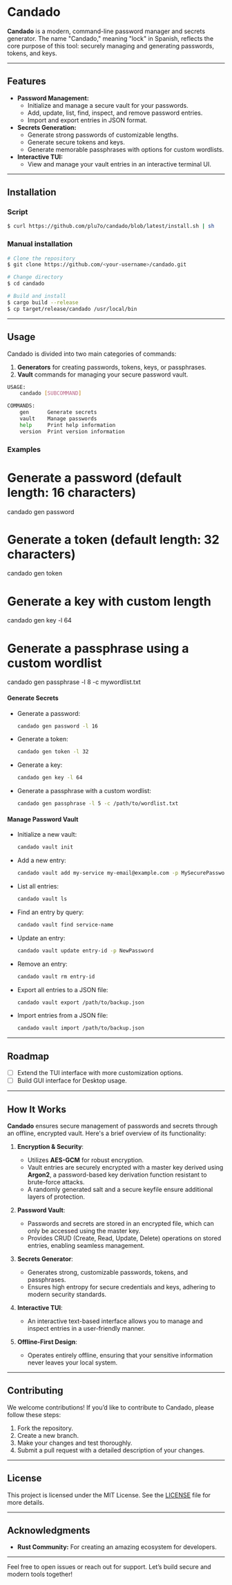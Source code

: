 # Candado

**Candado** is a modern, command-line password manager and secrets generator. The name "Candado," meaning "lock" in Spanish, reflects the core purpose of this tool: securely managing and generating passwords, tokens, and keys.

---

## Features
- **Password Management:**
  - Initialize and manage a secure vault for your passwords.
  - Add, update, list, find, inspect, and remove password entries.
  - Import and export entries in JSON format.
- **Secrets Generation:**
  - Generate strong passwords of customizable lengths.
  - Generate secure tokens and keys.
  - Generate memorable passphrases with options for custom wordlists.
- **Interactive TUI:**
  - View and manage your vault entries in an interactive terminal UI.

---

## Installation

### Script
```bash
$ curl https://github.com/plu7o/candado/blob/latest/install.sh | sh
```

### Manual installation
```bash
# Clone the repository
$ git clone https://github.com/<your-username>/candado.git

# Change directory
$ cd candado

# Build and install
$ cargo build --release
$ cp target/release/candado /usr/local/bin
```
---

## Usage
Candado is divided into two main categories of commands:

1. **Generators** for creating passwords, tokens, keys, or passphrases.
2. **Vault** commands for managing your secure password vault.

```bash
USAGE:
    candado [SUBCOMMAND]

COMMANDS:
    gen      Generate secrets
    vault    Manage passwords
    help     Print help information
    version  Print version information
```

### Examples

# Generate a password (default length: 16 characters)  
candado gen password  

# Generate a token (default length: 32 characters)  
candado gen token  

# Generate a key with custom length  
candado gen key -l 64  

# Generate a passphrase using a custom wordlist  
candado gen passphrase -l 8 -c mywordlist.txt  

#### Generate Secrets
- Generate a password:
  ```bash
  candado gen password -l 16
  ```

- Generate a token:
  ```bash
  candado gen token -l 32
  ```

- Generate a key:
  ```bash
  candado gen key -l 64
  ```

- Generate a passphrase with a custom wordlist:
  ```bash
  candado gen passphrase -l 5 -c /path/to/wordlist.txt
  ```

#### Manage Password Vault
- Initialize a new vault:
  ```bash
  candado vault init
  ```

- Add a new entry:
  ```bash
  candado vault add my-service my-email@example.com -p MySecurePassword -n MyUsername -u https://my-service.com
  ```

- List all entries:
  ```bash
  candado vault ls
  ```

- Find an entry by query:
  ```bash
  candado vault find service-name
  ```

- Update an entry:
  ```bash
  candado vault update entry-id -p NewPassword
  ```

- Remove an entry:
  ```bash
  candado vault rm entry-id
  ```

- Export all entries to a JSON file:
  ```bash
  candado vault export /path/to/backup.json
  ```

- Import entries from a JSON file:
  ```bash
  candado vault import /path/to/backup.json
  ```

---

## Roadmap
- [ ] Extend the TUI interface with more customization options.
- [ ] Build GUI interface for Desktop usage.

---

## How It Works

**Candado** ensures secure management of passwords and secrets through an offline, encrypted vault. Here's a brief overview of its functionality:

1. **Encryption & Security**:
   - Utilizes **AES-GCM** for robust encryption.
   - Vault entries are securely encrypted with a master key derived using **Argon2**, a password-based key derivation function resistant to brute-force attacks.
   - A randomly generated salt and a secure keyfile ensure additional layers of protection.

2. **Password Vault**:
   - Passwords and secrets are stored in an encrypted file, which can only be accessed using the master key.
   - Provides CRUD (Create, Read, Update, Delete) operations on stored entries, enabling seamless management.

3. **Secrets Generator**:
   - Generates strong, customizable passwords, tokens, and passphrases.
   - Ensures high entropy for secure credentials and keys, adhering to modern security standards.

4. **Interactive TUI**:
   - An interactive text-based interface allows you to manage and inspect entries in a user-friendly manner.

5. **Offline-First Design**:
   - Operates entirely offline, ensuring that your sensitive information never leaves your local system.

---

## Contributing
We welcome contributions! If you’d like to contribute to Candado, please follow these steps:

1. Fork the repository.
2. Create a new branch.
3. Make your changes and test thoroughly.
4. Submit a pull request with a detailed description of your changes.

---

## License
This project is licensed under the MIT License. See the [LICENSE](./LICENSE) file for more details.

---

## Acknowledgments
- **Rust Community:** For creating an amazing ecosystem for developers.

---

Feel free to open issues or reach out for support. Let’s build secure and modern tools together!

